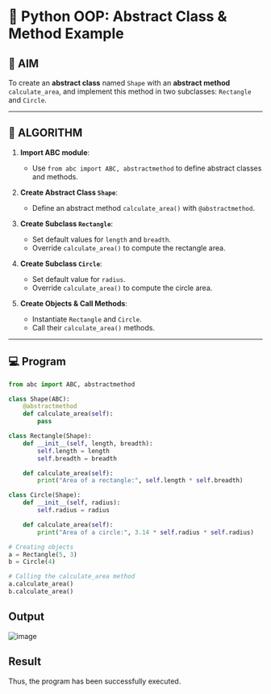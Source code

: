 # 🐍 Python OOP: Abstract Class & Method Example

## 🎯 AIM

To create an **abstract class** named `Shape` with an **abstract method** `calculate_area`, and implement this method in two subclasses: `Rectangle` and `Circle`.

---

## 🧠 ALGORITHM

1. **Import ABC module**:
   - Use `from abc import ABC, abstractmethod` to define abstract classes and methods.

2. **Create Abstract Class `Shape`**:
   - Define an abstract method `calculate_area()` with `@abstractmethod`.

3. **Create Subclass `Rectangle`**:
   - Set default values for `length` and `breadth`.
   - Override `calculate_area()` to compute the rectangle area.

4. **Create Subclass `Circle`**:
   - Set default value for `radius`.
   - Override `calculate_area()` to compute the circle area.

5. **Create Objects & Call Methods**:
   - Instantiate `Rectangle` and `Circle`.
   - Call their `calculate_area()` methods.

---

## 💻 Program
```py
from abc import ABC, abstractmethod

class Shape(ABC):
    @abstractmethod
    def calculate_area(self):
        pass

class Rectangle(Shape):
    def __init__(self, length, breadth):
        self.length = length
        self.breadth = breadth

    def calculate_area(self):
        print("Area of a rectangle:", self.length * self.breadth)

class Circle(Shape):
    def __init__(self, radius):
        self.radius = radius

    def calculate_area(self):
        print("Area of a circle:", 3.14 * self.radius * self.radius)

# Creating objects
a = Rectangle(5, 3)
b = Circle(4)

# Calling the calculate_area method
a.calculate_area()
b.calculate_area()

```
## Output
![image](https://github.com/user-attachments/assets/76ee5914-05fe-434b-abc3-34fe5a60f327)

## Result
Thus, the program has been successfully executed.
